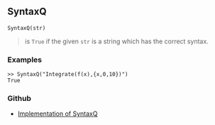 ## SyntaxQ

```
SyntaxQ(str)
```

> is `True` if the given `str` is a string which has the correct syntax.

### Examples

```
>> SyntaxQ("Integrate(f(x),{x,0,10})")
True
```

### Github

* [Implementation of SyntaxQ](https://github.com/axkr/symja_android_library/blob/master/symja_android_library/matheclipse-core/src/main/java/org/matheclipse/core/builtin/PredicateQ.java#L1290) 
